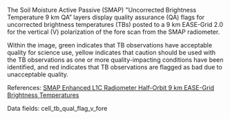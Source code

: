 The Soil Moisture Active Passive (SMAP) "Uncorrected Brightness Temperature 9 km QA” layers display quality assurance (QA) flags for uncorrected brightness temperatures (TBs) posted to a 9 km EASE-Grid 2.0 for the vertical (V) polarization of the fore scan from the SMAP radiometer.

Within the image, green indicates that TB observations have acceptable quality for science use, yellow indicates that caution should be used with the TB observations as one or more quality-impacting conditions have been identified, and red indicates that TB observations are flagged as bad due to unacceptable quality.

References: [SMAP Enhanced L1C Radiometer Half-Orbit 9 km EASE-Grid Brightness Temperatures](https://nsidc.org/data/SPL1CTB_E)

Data fields: cell_tb_qual_flag_v_fore
